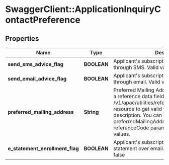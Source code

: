 # SwaggerClient::ApplicationInquiryContactPreference

## Properties
Name | Type | Description | Notes
------------ | ------------- | ------------- | -------------
**send_sms_advice_flag** | **BOOLEAN** | Applicant&#x27;s subscription for receiving advices through SMS. Valid values: true and false | [optional] 
**send_email_advice_flag** | **BOOLEAN** | Applicant&#x27;s subscription for receiving advices through email. Valid values: true and false | [optional] 
**preferred_mailing_address** | **String** | Preferred Mailing Address by applicant. This is a reference data field. Please use /v1/apac/utilities/referenceData/{addressType} resource to get valid value of this field with description. You can use preferredMailingAddress field name as the referenceCode parameter to retrieve the values. | [optional] 
**e_statement_enrollment_flag** | **BOOLEAN** | Applicant&#x27;s subscription for receiving statement over email. Valid values: true and false | [optional] 

